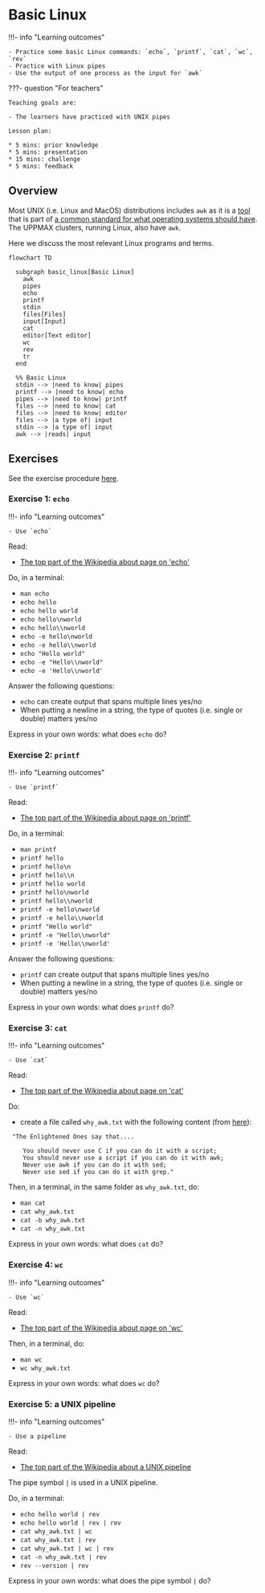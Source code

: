 # Basic Linux

!!!- info "Learning outcomes"

    - Practice some basic Linux commands: `echo`, `printf`, `cat`, `wc`, `rev`
    - Practice with Linux pipes
    - Use the output of one process as the input for `awk`

???- question "For teachers"

    Teaching goals are:

    - The learners have practiced with UNIX pipes

    Lesson plan:

    * 5 mins: prior knowledge
    * 5 mins: presentation
    * 15 mins: challenge
    * 5 mins: feedback

## Overview

Most UNIX (i.e. Linux and MacOS) distributions includes `awk`
as it is a [tool](https://en.wikipedia.org/wiki/List_of_POSIX_commands)
that is part of [a common standard for what operating systems should have](https://en.wikipedia.org/wiki/Single_UNIX_Specification).
The UPPMAX clusters, running Linux, also have `awk`.

Here we discuss the most relevant Linux programs and terms.

```mermaid
flowchart TD

  subgraph basic_linux[Basic Linux]
    awk
    pipes
    echo
    printf
    stdin
    files[Files]
    input[Input]
    cat
    editor[Text editor]
    wc
    rev
    tr
  end

  %% Basic Linux
  stdin --> |need to know| pipes
  printf --> |need to know| echo
  pipes --> |need to know| printf
  files --> |need to know| cat
  files --> |need to know| editor
  files --> |a type of| input
  stdin --> |a type of| input
  awk --> |reads| input
```

## Exercises

See the exercise procedure [here](../misc/exercise_procedure.md).

### Exercise 1: `echo`

!!!- info "Learning outcomes"

    - Use `echo`

Read:

- [The top part of the Wikipedia about page on 'echo'](https://en.wikipedia.org/wiki/Echo_(command))

Do, in a terminal:

- `man echo`
- `echo hello`
- `echo hello world`
- `echo hello\nworld`
- `echo hello\\nworld`
- `echo -e hello\nworld`
- `echo -e hello\\nworld`
- `echo "Hello world"`
- `echo -e "Hello\\nworld"`
- `echo -e 'Hello\\nworld'`

Answer the following questions:

- `echo` can create output that spans multiple lines yes/no
- When putting a newline in a string, the type of quotes (i.e. single or double) matters yes/no

Express in your own words: what does `echo` do?

### Exercise 2: `printf`

!!!- info "Learning outcomes"

    - Use `printf`

Read:

- [The top part of the Wikipedia about page on 'printf'](https://en.wikipedia.org/wiki/Printf_(Unix))

Do, in a terminal:

- `man printf`
- `printf hello`
- `printf hello\n`
- `printf hello\\n`
- `printf hello world`
- `printf hello\nworld`
- `printf hello\\nworld`
- `printf -e hello\nworld`
- `printf -e hello\\nworld`
- `printf "Hello world"`
- `printf -e "Hello\\nworld"`
- `printf -e 'Hello\\nworld'`

Answer the following questions:

- `printf` can create output that spans multiple lines yes/no
- When putting a newline in a string, the type of quotes (i.e. single or double) matters yes/no

Express in your own words: what does `printf` do?

### Exercise 3: `cat`

!!!- info "Learning outcomes"

    - Use `cat`

Read:

- [The top part of the Wikipedia about page on 'cat'](https://en.wikipedia.org/wiki/Cat_(Unix))

Do:

- create a file called `why_awk.txt` with the following content (from [here](https://web.archive.org/web/20160324050308/http://awk.info/?whygawk)):

```title="why_awk.txt"
 "The Enlightened Ones say that....

    You should never use C if you can do it with a script;
    You should never use a script if you can do it with awk;
    Never use awk if you can do it with sed;
    Never use sed if you can do it with grep."

```

Then, in a terminal, in the same folder as `why_awk.txt`, do:

- `man cat`
- `cat why_awk.txt`
- `cat -b why_awk.txt`
- `cat -n why_awk.txt`

Express in your own words: what does `cat` do?

### Exercise 4: `wc`

!!!- info "Learning outcomes"

    - Use `wc`

Read:

- [The top part of the Wikipedia about page on 'wc'](https://en.wikipedia.org/wiki/Wc_(Unix))

Then, in a terminal, do:

- `man wc`
- `wc why_awk.txt`

Express in your own words: what does `wc` do?

### Exercise 5: a UNIX pipeline

!!!- info "Learning outcomes"

    - Use a pipeline

Read:

- [The top part of the Wikipedia about a UNIX pipeline](https://en.wikipedia.org/wiki/Pipeline_(Unix))

The pipe symbol `|` is used in a UNIX pipeline.

Do, in a terminal:

- `echo hello world | rev`
- `echo hello world | rev | rev`
- `cat why_awk.txt | wc`
- `cat why_awk.txt | rev`
- `cat why_awk.txt | wc | rev`
- `cat -n why_awk.txt | rev`
- `rev --version | rev`

Express in your own words: what does the pipe symbol `|` do?
